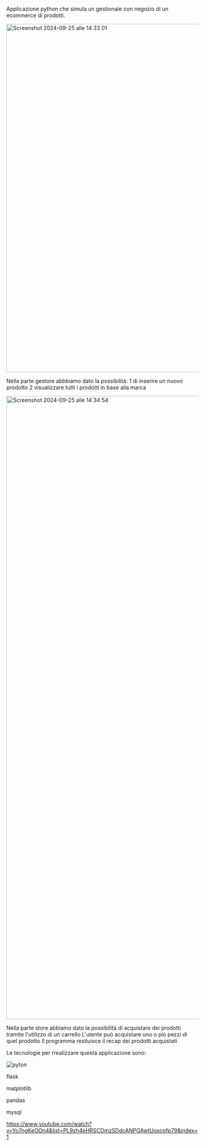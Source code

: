 Applicazione python che simula un gestionale con negozio di un ecommerce di prodotti.




<img width="910" alt="Screenshot 2024-09-25 alle 14 33 01" src="https://github.com/user-attachments/assets/c5534663-b717-45e8-851a-c18404764512">

Nella parte gestore abbbiamo dato la possibilità:
1 di inserire un nuovo prodotto
2 visualizzare tutti i prodotti in base alla marca


<img width="1628" alt="Screenshot 2024-09-25 alle 14 34 54" src="https://github.com/user-attachments/assets/897c6a56-26cb-47d8-8dd6-74a2bf52374d">

Nella parte store abbiamo dato la possibilità di acquistare dei prodotti tramite l'utilizzo di un carrello
L'utente può acquistare uno o più pezzi di quel prodotto
Il programma restiuisce il recap dei prodotti acquistati

Le tecnologie per rrealizzare questa applicazione sono:

![pyton](https://github.com/user-attachments/assets/58cab187-d16e-4802-8cc6-2dccd99632c1)

flask

matplotlib

pandas

mysql


https://www.youtube.com/watch?v=Yo7ngKeOOn4&list=PL9zh4eHRSCDmzSDdcANPGAwtUoxcpfp79&index=1
